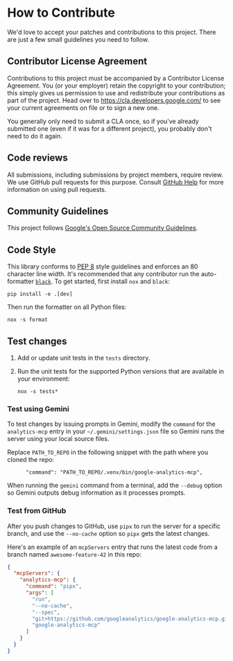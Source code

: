 # How to Contribute

We'd love to accept your patches and contributions to this project. There are
just a few small guidelines you need to follow.

## Contributor License Agreement

Contributions to this project must be accompanied by a Contributor License
Agreement. You (or your employer) retain the copyright to your contribution;
this simply gives us permission to use and redistribute your contributions as
part of the project. Head over to <https://cla.developers.google.com/> to see
your current agreements on file or to sign a new one.

You generally only need to submit a CLA once, so if you've already submitted one
(even if it was for a different project), you probably don't need to do it
again.

## Code reviews

All submissions, including submissions by project members, require review. We
use GitHub pull requests for this purpose. Consult
[GitHub Help](https://help.github.com/articles/about-pull-requests/) for more
information on using pull requests.

## Community Guidelines

This project follows [Google's Open Source Community
Guidelines](https://opensource.google.com/conduct/).

## Code Style

This library conforms to [PEP 8](https://www.python.org/dev/peps/pep-0008/)
style guidelines and enforces an 80 character line width. It's recommended that
any contributor run the auto-formatter [`black`](https://github.com/psf/black).
To get started, first install `nox` and `black`:

```
pip install -e .[dev]
```

Then run the formatter on all Python files:

```
nox -s format
```

## Test changes

1.  Add or update unit tests in the `tests` directory.

1.  Run the unit tests for the supported Python versions that are available in
    your environment:

    ```
    nox -s tests*
    ```

### Test using Gemini

To test changes by issuing prompts in Gemini, modify the `command` for the
`analytics-mcp` entry in your `~/.gemini/settings.json` file so Gemini runs the
server using your local source files.

Replace `PATH_TO_REPO` in the following snippet with the path where you cloned
the repo:

```
      "command": "PATH_TO_REPO/.venv/bin/google-analytics-mcp",
```

When running the `gemini` command from a terminal, add the `--debug` option so
Gemini outputs debug information as it processes prompts.

### Test from GitHub

After you push changes to GitHub, use `pipx` to run the server for a specific
branch, and use the `--no-cache` option so `pipx` gets the
latest changes.

Here's an example of an `mcpServers` entry that runs the latest code from a
branch named `awesome-feature-42` in this repo:

```json
{
  "mcpServers": {
    "analytics-mcp": {
      "command": "pipx",
      "args": [
        "run",
        "--no-cache",
        "--spec",
        "git+https://github.com/googleanalytics/google-analytics-mcp.git@awesome-feature-42",
        "google-analytics-mcp"
      ]
    }
  }
}
```
